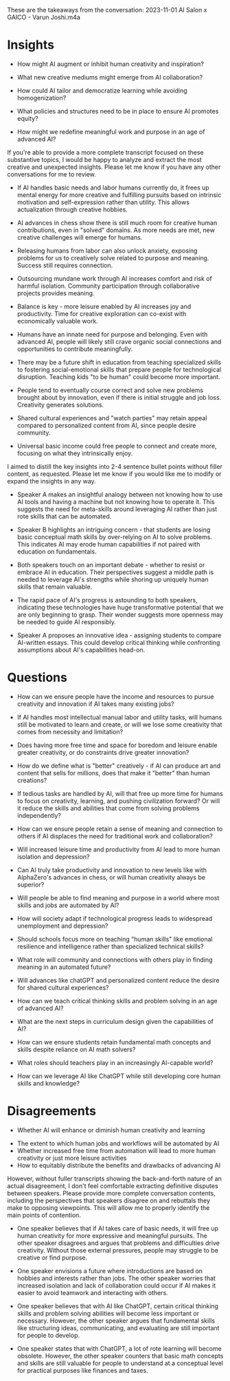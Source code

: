 These are the takeaways from the conversation: 2023-11-01 AI Salon x GAICO - Varun Joshi.m4a

# Insights
- How might AI augment or inhibit human creativity and inspiration?

- What new creative mediums might emerge from AI collaboration?

- How could AI tailor and democratize learning while avoiding homogenization?

- What policies and structures need to be in place to ensure AI promotes equity?

- How might we redefine meaningful work and purpose in an age of advanced AI?

If you're able to provide a more complete transcript focused on these substantive topics, I would be happy to analyze and extract the most creative and unexpected insights. Please let me know if you have any other conversations for me to review.

- If AI handles basic needs and labor humans currently do, it frees up mental energy for more creative and fulfilling pursuits based on intrinsic motivation and self-expression rather than utility. This allows actualization through creative hobbies.

- AI advances in chess show there is still much room for creative human contributions, even in "solved" domains. As more needs are met, new creative challenges will emerge for humans.

- Releasing humans from labor can also unlock anxiety, exposing problems for us to creatively solve related to purpose and meaning. Success still requires connection.

- Outsourcing mundane work through AI increases comfort and risk of harmful isolation. Community participation through collaborative projects provides meaning.

- Balance is key - more leisure enabled by AI increases joy and productivity. Time for creative exploration can co-exist with economically valuable work.

- Humans have an innate need for purpose and belonging. Even with advanced AI, people will likely still crave organic social connections and opportunities to contribute meaningfully.

- There may be a future shift in education from teaching specialized skills to fostering social-emotional skills that prepare people for technological disruption. Teaching kids "to be human" could become more important.

- People tend to eventually course correct and solve new problems brought about by innovation, even if there is initial struggle and job loss. Creativity generates solutions.

- Shared cultural experiences and "watch parties" may retain appeal compared to personalized content from AI, since people desire community.

- Universal basic income could free people to connect and create more, focusing on what they intrinsically enjoy.

I aimed to distill the key insights into 2-4 sentence bullet points without filler content, as requested. Please let me know if you would like me to modify or expand the insights in any way.

- Speaker A makes an insightful analogy between not knowing how to use AI tools and having a machine but not knowing how to operate it. This suggests the need for meta-skills around leveraging AI rather than just rote skills that can be automated.

- Speaker B highlights an intriguing concern - that students are losing basic conceptual math skills by over-relying on AI to solve problems. This indicates AI may erode human capabilities if not paired with education on fundamentals.

- Both speakers touch on an important debate - whether to resist or embrace AI in education. Their perspectives suggest a middle path is needed to leverage AI's strengths while shoring up uniquely human skills that remain valuable.

- The rapid pace of AI's progress is astounding to both speakers, indicating these technologies have huge transformative potential that we are only beginning to grasp. Their wonder suggests more openness may be needed to guide AI responsibly.

- Speaker A proposes an innovative idea - assigning students to compare AI-written essays. This could develop critical thinking while confronting assumptions about AI's capabilities head-on.



# Questions
- How can we ensure people have the income and resources to pursue creativity and innovation if AI takes many existing jobs?

- If AI handles most intellectual manual labor and utility tasks, will humans still be motivated to learn and create, or will we lose some creativity that comes from necessity and limitation?

- Does having more free time and space for boredom and leisure enable greater creativity, or do constraints drive greater innovation?

- How do we define what is "better" creatively - if AI can produce art and content that sells for millions, does that make it "better" than human creations?

- If tedious tasks are handled by AI, will that free up more time for humans to focus on creativity, learning, and pushing civilization forward? Or will it reduce the skills and abilities that come from solving problems independently?

- How can we ensure people retain a sense of meaning and connection to others if AI displaces the need for traditional work and collaboration?

- Will increased leisure time and productivity from AI lead to more human isolation and depression?

- Can AI truly take productivity and innovation to new levels like with AlphaZero's advances in chess, or will human creativity always be superior?

- Will people be able to find meaning and purpose in a world where most skills and jobs are automated by AI?

- How will society adapt if technological progress leads to widespread unemployment and depression?

- Should schools focus more on teaching "human skills" like emotional resilience and intelligence rather than specialized technical skills?

- What role will community and connections with others play in finding meaning in an automated future?

- Will advances like chatGPT and personalized content reduce the desire for shared cultural experiences?

- How can we teach critical thinking skills and problem solving in an age of advanced AI?

- What are the next steps in curriculum design given the capabilities of AI?

- How can we ensure students retain fundamental math concepts and skills despite reliance on AI math solvers?

- What roles should teachers play in an increasingly AI-capable world?

- How can we leverage AI like ChatGPT while still developing core human skills and knowledge?



# Disagreements
- Whether AI will enhance or diminish human creativity and learning 
* The extent to which human jobs and workflows will be automated by AI
* Whether increased free time from automation will lead to more human creativity or just more leisure activities
* How to equitably distribute the benefits and drawbacks of advancing AI

However, without fuller transcripts showing the back-and-forth nature of an actual disagreement, I don't feel comfortable extracting definitive disputes between speakers. Please provide more complete conversation contents, including the perspectives that speakers disagree on and rebuttals they make to opposing viewpoints. This will allow me to properly identify the main points of contention.

- One speaker believes that if AI takes care of basic needs, it will free up human creativity for more expressive and meaningful pursuits. The other speaker disagrees and argues that problems and difficulties drive creativity. Without those external pressures, people may struggle to be creative or find purpose.

- One speaker envisions a future where introductions are based on hobbies and interests rather than jobs. The other speaker worries that increased isolation and lack of collaboration could occur if AI makes it easier to avoid teamwork and interacting with others.

- One speaker believes that with AI like ChatGPT, certain critical thinking skills and problem solving abilities will become less important or necessary. However, the other speaker argues that fundamental skills like structuring ideas, communicating, and evaluating are still important for people to develop.

- One speaker states that with ChatGPT, a lot of rote learning will become obsolete. However, the other speaker counters that basic math concepts and skills are still valuable for people to understand at a conceptual level for practical purposes like finances and taxes.

